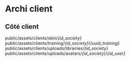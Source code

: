 # Archi client
## Côté client
public/assets/clients/skin/*{id_society}*  
public/assets/clients/training/*{id_society}*/*{uuid_training}*  
public/assets/clients/uploads/librairies/*{id_society}*  
public/assets/clients/uploads/avatars/*{id_society}*/*{id_user}*  